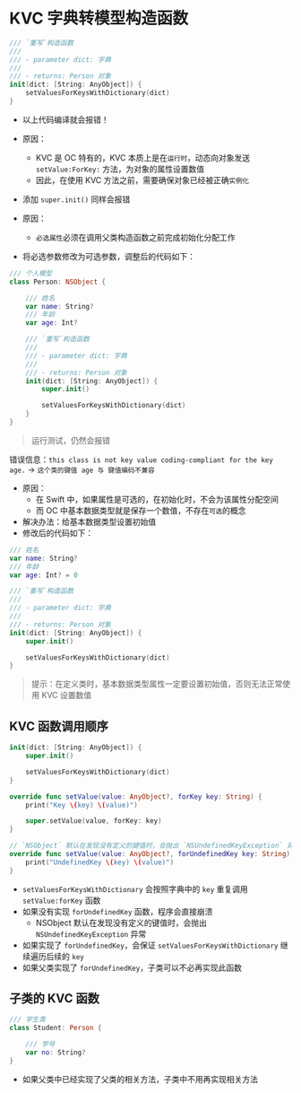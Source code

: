 # KVC 字典转模型构造函数

```swift
/// `重写`构造函数
///
/// - parameter dict: 字典
///
/// - returns: Person 对象
init(dict: [String: AnyObject]) {
    setValuesForKeysWithDictionary(dict)
}
```

* 以上代码编译就会报错！
* 原因：

  * KVC 是 OC 特有的，KVC 本质上是在`运行时`，动态向对象发送 `setValue:ForKey:` 方法，为对象的属性设置数值
  * 因此，在使用 KVC 方法之前，需要确保对象已经被正确`实例化`

* 添加 `super.init()` 同样会报错

* 原因：

  * `必选属性`必须在调用父类构造函数之前完成初始化分配工作

* 将必选参数修改为可选参数，调整后的代码如下：

```swift
/// 个人模型
class Person: NSObject {

    /// 姓名
    var name: String?
    /// 年龄
    var age: Int?

    /// `重写`构造函数
    ///
    /// - parameter dict: 字典
    ///
    /// - returns: Person 对象
    init(dict: [String: AnyObject]) {
        super.init()

        setValuesForKeysWithDictionary(dict)
    }
}
```

> 运行测试，仍然会报错

错误信息：`this class is not key value coding-compliant for the key age.` -&gt; `这个类的键值 age 与 键值编码不兼容`

* 原因：
  * 在 Swift 中，如果属性是可选的，在初始化时，不会为该属性分配空间
  * 而 OC 中基本数据类型就是保存一个数值，不存在`可选`的概念
* 解决办法：给基本数据类型设置初始值
* 修改后的代码如下：

```swift
/// 姓名
var name: String?
/// 年龄
var age: Int? = 0

/// `重写`构造函数
///
/// - parameter dict: 字典
///
/// - returns: Person 对象
init(dict: [String: AnyObject]) {
    super.init()

    setValuesForKeysWithDictionary(dict)
}
```

> 提示：在定义类时，基本数据类型属性一定要设置初始值，否则无法正常使用 KVC 设置数值

## KVC 函数调用顺序

```swift
init(dict: [String: AnyObject]) {
    super.init()

    setValuesForKeysWithDictionary(dict)
}

override func setValue(value: AnyObject?, forKey key: String) {
    print("Key \(key) \(value)")

    super.setValue(value, forKey: key)
}

// `NSObject` 默认在发现没有定义的键值时，会抛出 `NSUndefinedKeyException` 异常
override func setValue(value: AnyObject?, forUndefinedKey key: String) {
    print("UndefinedKey \(key) \(value)")
}
```

* `setValuesForKeysWithDictionary` 会按照字典中的 `key` 重复调用 `setValue:forKey` 函数
* 如果没有实现 `forUndefinedKey` 函数，程序会直接崩溃
  * NSObject 默认在发现没有定义的键值时，会抛出 `NSUndefinedKeyException` 异常
* 如果实现了 `forUndefinedKey`，会保证 `setValuesForKeysWithDictionary` 继续遍历后续的 `key`
* 如果父类实现了 `forUndefinedKey`，子类可以不必再实现此函数

## 子类的 KVC 函数

```swift
/// 学生类
class Student: Person {

    /// 学号
    var no: String?
}
```

* 如果父类中已经实现了父类的相关方法，子类中不用再实现相关方法



